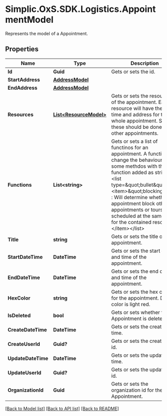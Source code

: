 # Simplic.OxS.SDK.Logistics.AppointmentModel
Represents the model of a Appointment.

## Properties

Name | Type | Description | Notes
------------ | ------------- | ------------- | -------------
**Id** | **Guid** | Gets or sets the id. | [optional] 
**StartAddress** | [**AddressModel**](AddressModel.md) |  | [optional] 
**EndAddress** | [**AddressModel**](AddressModel.md) |  | [optional] 
**Resources** | [**List&lt;ResourceModel&gt;**](ResourceModel.md) | Gets or sets the resources of the appointment.     Each resource will have the same time and address for the whole appointment. Splitting these should be done  in other appointments.   | [optional] 
**Functions** | **List&lt;string&gt;** | Gets or sets a list of functinos for an appointment.     A function can change the behaviour of some methdos with the function added as string.  &lt;list type&#x3D;\&quot;bullet\&quot;&gt;&lt;item&gt;\&quot;blocking\&quot; : Will determine whether the appointment block other appointments or tours to be   scheduled at the same time for the contained resources.&lt;/item&gt;&lt;/list&gt; | [optional] 
**Title** | **string** | Gets or sets the title of the appointment. | [optional] 
**StartDateTime** | **DateTime** | Gets or sets the start date and time of the appointment. | [optional] 
**EndDateTime** | **DateTime** | Gets or sets the end date and time of the appointment. | [optional] 
**HexColor** | **string** | Gets or sets the hex color for the appointment.     Default color is light red.   | [optional] 
**IsDeleted** | **bool** | Gets or sets whether the Appointment is deleted. | [optional] 
**CreateDateTime** | **DateTime** | Gets or sets the create date time. | [optional] 
**CreateUserId** | **Guid?** | Gets or sets the create user id. | [optional] 
**UpdateDateTime** | **DateTime** | Gets or sets the update date time. | [optional] 
**UpdateUserId** | **Guid?** | Gets or sets the update user id. | [optional] 
**OrganizationId** | **Guid** | Gets or sets the organization id for the Appointment. | [optional] 

[[Back to Model list]](../README.md#documentation-for-models) [[Back to API list]](../README.md#documentation-for-api-endpoints) [[Back to README]](../README.md)

